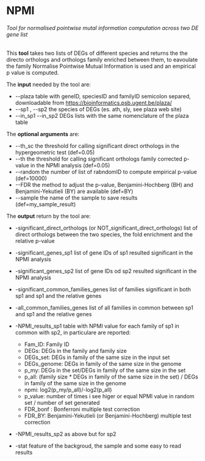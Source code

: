 # NPMI
###### Tool for normalised pointwise mutal information computation across two DE gene list

This **tool** takes two lists of DEGs of different species and returns the the directo orthologs and orthologs family enriched
between them, to eavoulate the family Normalise Pointwise Mutual Information is used and an empirical p value is computed. 

The **input** needed by the tool are:
  + --plaza 
  table with geneID, speciesID and familyID semicolon separed, downloadable from https://bioinformatics.psb.ugent.be/plaza/
  + --sp1 , --sp2 
  the species of DEGs (es. ath, sly, see plaza web site)
  + --in_sp1 --in_sp2
  DEGs lists with the same nomenclature of the plaza table
  
 The **optional arguments** are:
  + --th_sc
  the threshold for calling significant direct orthologs in the hypergeometric test (def=0.05)
  + --th
  the threshold for calling significant orthologs family corrected p-value in the NPMI analysis (def=0.05)
  + --random
  the number of list of rabndomID to compute empirical p-value (def=10000)
  + --FDR
  the method to adjust the p-value, Benjamini-Hochberg (BH) and Benjamini-Yekutieli (BY) are available (def=BY)
  + --sample
  the name of the sample to save results (def=my_sample_result)

The **output** return by the tool are: 
 + -significant_direct_orthologs (or NOT_significant_direct_orthologs)
 list of direct orthologs between the two species, the fold enrichment and the relative p-value 

 + -significant_genes_sp1
 list of gene IDs of sp1 resulted significant in the NPMI analysis 
 
 + -significant_genes_sp2
 list of gene IDs od sp2 resulted significant in the NPMI analysis 
 
 + -significant_common_families_genes
 list of families significant in both sp1 and sp1 and the relative genes
 
 + -all_common_families_genes
 list of all families in common between sp1 and sp1 and the relative genes
 
 + -NPMI_results_sp1
 table with NPMI value for each family of sp1 in common with sp2, in particulare are reported:
   + Fam_ID: Family ID
   + DEGs: DEGs in the family and family size
   + DEGs_set: DEGs in family of the same size in the input set
   + DEGs_genome: DEGs in family of the same size in the genome
   + p_my: DEGs in the set/DEGs in family of the same size in the set
   + p_all: (family size * DEGs in family of the same size in the set) / DEGs in family of the same size in the genome
   + npmi: log2(p_my/p_all)/-log2(p_all)
   + p_value: number of times i see higer or equal NPMI value in random set / number of set generated 
   + FDR_bonf : Bonferroni multiple test correction 
   + FDR_BY: Benjamini-Yekutieli (or Benjamini-Hochberg) multiple test correction 

 + -NPMI_results_sp2
 as above but for sp2
 
 + -stat
 feature of the backgroud, the sample and some easy to read results 
 
  
